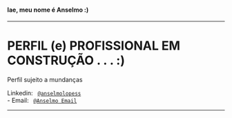 #### Iae, meu nome é Anselmo :)

----

<div align="left">

  # PERFIL (e) PROFISSIONAL EM CONSTRUÇÃO . . . :)
  
  Perfil sujeito a mundanças

</div>

<div align="left">
  
  Linkedin: <code> [@anselmolopess](https://www.linkedin.com/in/anselmolopess/) </code> -
  Email: <code> [@Anselmo Email](mailto:anselmolopes.an@gmail.com) </code> 
    
 </div>

----

<!-- <div align="left">

  ![LpxsBr's GitHub stats](https://github-readme-stats.vercel.app/api?username=Lpxsbr&show_icons=true&theme=radical&include_all_commits=true&count_private=true)

</div> -->
